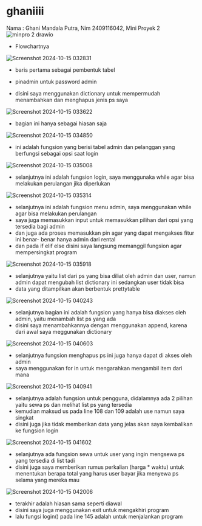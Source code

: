 # ghaniiii
Nama : Ghani Mandala Putra, Nim 2409116042, Mini Proyek 2
![minpro 2 drawio](https://github.com/user-attachments/assets/ed2f8678-3b17-464f-a9a7-41cdc34b934c)
- Flowchartnya


![Screenshot 2024-10-15 032831](https://github.com/user-attachments/assets/3536ae2e-c448-4555-88ac-b2ab31a26c70)

- baris pertama sebagai pembentuk tabel

- pinadmin untuk password admin

- disini saya menggunakan dictionary untuk mempermudah menambahkan dan menghapus jenis ps saya

![Screenshot 2024-10-15 033622](https://github.com/user-attachments/assets/bb5b397a-7440-4655-9e92-dd6aeebc3717)

- bagian ini hanya sebagai hiasan saja

![Screenshot 2024-10-15 034850](https://github.com/user-attachments/assets/ee969d60-8807-4abe-b22a-dfb1987f6a96)

- ini adalah fungsion yang berisi tabel admin dan pelanggan yang berfungsi sebagai opsi saat login

![Screenshot 2024-10-15 035008](https://github.com/user-attachments/assets/2f1c5432-2d05-4ed0-8e88-4f641b9c79de)

- selanjutnya ini adalah fungsion login, saya menggunaka while agar bisa melakukan perulangan jika diperlukan

![Screenshot 2024-10-15 035314](https://github.com/user-attachments/assets/0cc243a3-633d-4cb7-8a0e-e7f8fba9404d)

- selanjutnya ini adalah fungsion menu admin, saya menggunakan while agar bisa melakukan perulangan
- saya juga memasukkan input untuk memasukkan pilihan dari opsi yang tersedia bagi admin
- dan juga ada proses memasukkan pin agar yang dapat mengakses fitur ini benar- benar hanya admin dari rental
- dan pada if elif else disini saya langsung memanggil fungsion agar mempersingkat program

![Screenshot 2024-10-15 035918](https://github.com/user-attachments/assets/a0bbadcd-1584-4f85-a733-e57a56efa2b2)
- selanjutnya yaitu list dari ps yang bisa diliat oleh admin dan user, namun admin dapat mengubah list dictionary ini sedangkan user tidak bisa
- data yang ditampilkan akan berbentuk prettytable

![Screenshot 2024-10-15 040243](https://github.com/user-attachments/assets/9ef46fab-70ee-440b-966d-82db54f073d1)
- selanjutnya bagian ini adalah fungsion yang hanya bisa diakses oleh admin, yaitu menambah list ps yang ada
- disini saya menambahkannya dengan menggunakan append, karena dari awal saya meggunakan dictionary

![Screenshot 2024-10-15 040603](https://github.com/user-attachments/assets/2795fe61-33b1-4300-88e2-04ac8628ab5b)
- selanjutnya fungsion menghapus ps ini juga hanya dapat di akses oleh admin
- saya menggunakan for in untuk mengarahkan mengambil item dari mana

![Screenshot 2024-10-15 040941](https://github.com/user-attachments/assets/3909a637-d542-4719-b1d7-8d351e06634b)
- selanjutnya adalah fungsion untuk pengguna, didalamnya ada 2 pilihan yaitu sewa ps dan melihat list ps yang tersedia
- kemudian maksud us pada line 108 dan 109 adalah use namun saya singkat
- disini juga jika tidak memberikan data yang jelas akan saya kembalikan ke fungsion login

![Screenshot 2024-10-15 041602](https://github.com/user-attachments/assets/73a9589d-431b-4f36-bf46-541a3efc8e8a)
- selanjutnya ada fungsion sewa untuk user yang ingin mengsewa ps yang tersedia di list tadi
- disini juga saya memberikan rumus perkalian (harga * waktu) untuk menentukan berapa total yang harus user bayar jika menyewa ps selama yang mereka mau

![Screenshot 2024-10-15 042006](https://github.com/user-attachments/assets/f581fbfd-2d26-4328-98bf-2d3049f7f865)
- terakhir adalah hiasan sama seperti diawal
- disini saya juga menggunakan exit untuk mengakhiri program
- lalu fungsi login() pada line 145 adalah untuk menjalankan program

  



